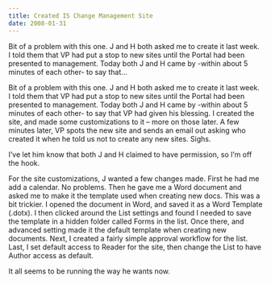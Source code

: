 ```yaml
---
title: Created IS Change Management Site
date: 2008-01-31
---
```


Bit of a problem with this one. J and H both asked me to create it last week. I told them that VP had put a stop to new sites until the Portal had been presented to management. Today both J and H came by -within about 5 minutes of each other- to say that…


<!-- end -->

Bit of a problem with this one.  J and H both asked me  to create it last week.  I told them that VP had put a stop to new sites  until the Portal had been presented to management.  Today both J and H  came by -within about 5 minutes of each other- to say that VP had given his  blessing.
I created the site, and made some customizations to it – more on those  later.  A few minutes later, VP spots the new site and sends an email out  asking who created it when he told us not to create any new sites.  Sighs.
 
I’ve let him know that both J and H claimed to have permission, so  I’m off the hook.  
 
For the site customizations, J wanted a few changes made.  First he had  me add a calendar.  No problems.
Then he gave me a Word document and asked me to make it the template used  when creating new docs.  This was a bit trickier.  I opened the document in  Word, and saved it as a Word Template (.dotx).  I then clicked around the List  settings and found I needed to save the template in a hidden folder called Forms  in the list.  Once there, and advanced setting made it the default template when  creating new documents.
Next, I created a fairly simple approval workflow for the list.
Last, I set default access to Reader for the site, then change the List to  have Author access as default. 
 
It all seems to be running the way he wants now.

